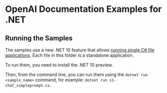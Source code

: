 # OpenAI Documentation Examples for .NET

## Running the Samples

The samples use a new .NET 10 feature that allows [running single C# file applications](https://devblogs.microsoft.com/dotnet/announcing-dotnet-run-app/). Each file in this folder is a standalone application. 

To run them, you need to install the .NET 10 preview. 

Then, from the command line, you can run them using the `dotnet run <sample_name>` command, for example: `dotnet run s1-chat_simpleprompt.cs`.


